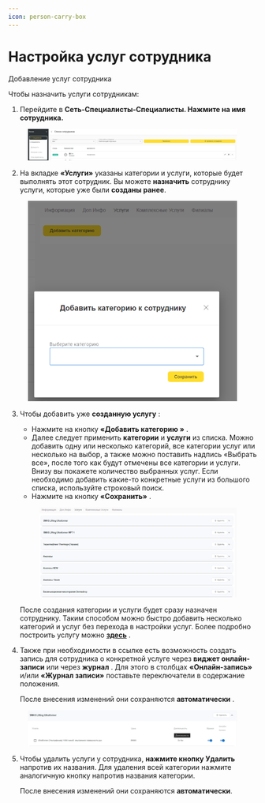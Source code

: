 ```yaml
---
icon: person-carry-box
---
```


# Настройка услуг сотрудника

Добавление услуг сотрудника

Чтобы назначить услуги сотрудникам:

1. Перейдите в **Сеть-Специалисты-Специалисты. Нажмите на имя сотрудника.**

<figure><img src="../../../.gitbook/assets/image (184).png" alt=""><figcaption></figcaption></figure>

2. &#x20;На вкладке **«Услуги»** указаны категории и услуги, которые будет выполнять этот сотрудник. Вы можете **назначить** сотруднику услуги, которые уже были **созданы ранее**.&#x20;

<figure><img src="../../../.gitbook/assets/image (185).png" alt=""><figcaption></figcaption></figure>

3.  Чтобы добавить уже **созданную услугу** :

    * Нажмите на кнопку **«Добавить категорию »** .&#x20;
    * Далее следует применить **категории** и **услуги** из списка. Можно добавить одну или несколько категорий, все категории услуг или несколько на выбор, а также можно поставить надпись «Выбрать все», после того как будут отмечены все категории и услуги. Внизу вы покажете количество выбранных услуг. Если необходимо добавить какие-то конкретные услуги из большого списка, используйте строковый поиск.&#x20;
    * Нажмите на кнопку **«Сохранить»** .

    <figure><img src="../../../.gitbook/assets/image (186).png" alt=""><figcaption></figcaption></figure>

    После создания категории и услуги будет сразу назначен сотруднику. Таким способом можно быстро добавить несколько категорий и услуг без перехода в настройки услуг. Более подробно построить услугу можно [**здесь**](../uslugi/nastroika-i-redaktirovanie-uslug.md) .&#x20;
4.  &#x20;Также при необходимости в ссылке есть возможность создать запись для сотрудника о конкретной услуге через **виджет онлайн-записи** или через **журнал** . Для этого в столбцах  **«Онлайн-запись»**  и/или **«Журнал записи»** поставьте переключатели в содержание положения.

    После внесения изменений они сохраняются **автоматически** .&#x20;

<figure><img src="../../../.gitbook/assets/image (187).png" alt=""><figcaption></figcaption></figure>

5.  Чтобы удалить услуги у сотрудника, **нажмите кнопку  Удалить** напротив их названия. Для удаления всей категории нажмите аналогичную кнопку напротив названия категории.

    После внесения изменений они сохраняются **автоматически**.

